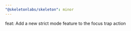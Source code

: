 ```yaml
---
"@skeletonlabs/skeleton": minor
---
```


feat: Add a new strict mode feature to the focus trap action
